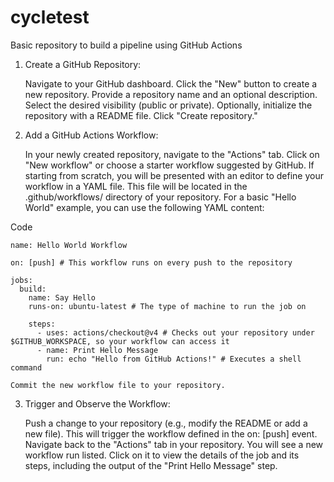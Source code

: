 # cycletest
Basic repository to build a pipeline using GitHub Actions

1. Create a GitHub Repository:

    Navigate to your GitHub dashboard.
    Click the "New" button to create a new repository.
    Provide a repository name and an optional description.
    Select the desired visibility (public or private).
    Optionally, initialize the repository with a README file.
    Click "Create repository."

2. Add a GitHub Actions Workflow:

    In your newly created repository, navigate to the "Actions" tab.
    Click on "New workflow" or choose a starter workflow suggested by GitHub.
    If starting from scratch, you will be presented with an editor to define your workflow in a YAML file. This file will be located in the .github/workflows/ directory of your repository.
    For a basic "Hello World" example, you can use the following YAML content:

Code

    name: Hello World Workflow

    on: [push] # This workflow runs on every push to the repository

    jobs:
      build:
        name: Say Hello
        runs-on: ubuntu-latest # The type of machine to run the job on

        steps:
          - uses: actions/checkout@v4 # Checks out your repository under $GITHUB_WORKSPACE, so your workflow can access it
          - name: Print Hello Message
            run: echo "Hello from GitHub Actions!" # Executes a shell command

    Commit the new workflow file to your repository.

3. Trigger and Observe the Workflow:

    Push a change to your repository (e.g., modify the README or add a new file). This will trigger the workflow defined in the on: [push] event.
    Navigate back to the "Actions" tab in your repository.
    You will see a new workflow run listed. Click on it to view the details of the job and its steps, including the output of the "Print Hello Message" step.
